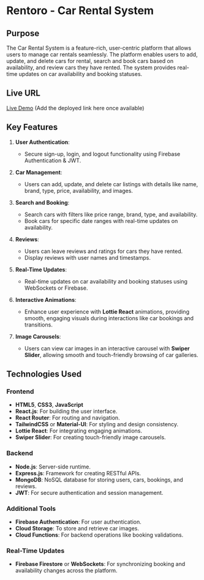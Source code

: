 # Rentoro - Car Rental System

## Purpose
The Car Rental System is a feature-rich, user-centric platform that allows users to manage car rentals seamlessly. The platform enables users to add, update, and delete cars for rental, search and book cars based on availability, and review cars they have rented. The system provides real-time updates on car availability and booking statuses.

## Live URL
[Live Demo]((https://rentoro-car-rental.web.app/)) (Add the deployed link here once available)

## Key Features
1. **User Authentication**:
   - Secure sign-up, login, and logout functionality using Firebase Authentication & JWT.

2. **Car Management**:
   - Users can add, update, and delete car listings with details like name, brand, type, price, availability, and images.

3. **Search and Booking**:
   - Search cars with filters like price range, brand, type, and availability.
   - Book cars for specific date ranges with real-time updates on availability.

4. **Reviews**:
   - Users can leave reviews and ratings for cars they have rented.
   - Display reviews with user names and timestamps.

5. **Real-Time Updates**:
   - Real-time updates on car availability and booking statuses using WebSockets or Firebase.

6. **Interactive Animations**:
   - Enhance user experience with **Lottie React** animations, providing smooth, engaging visuals during interactions like car bookings and transitions.

7. **Image Carousels**:
   - Users can view car images in an interactive carousel with **Swiper Slider**, allowing smooth and touch-friendly browsing of car galleries.

## Technologies Used
### Frontend
- **HTML5**, **CSS3**, **JavaScript**
- **React.js**: For building the user interface.
- **React Router**: For routing and navigation.
- **TailwindCSS** or **Material-UI**: For styling and design consistency.
- **Lottie React**: For integrating engaging animations.
- **Swiper Slider**: For creating touch-friendly image carousels.

### Backend
- **Node.js**: Server-side runtime.
- **Express.js**: Framework for creating RESTful APIs.
- **MongoDB**: NoSQL database for storing users, cars, bookings, and reviews.
- **JWT**: For secure authentication and session management.

### Additional Tools
- **Firebase Authentication**: For user authentication.
- **Cloud Storage**: To store and retrieve car images.
- **Cloud Functions**: For backend operations like booking validations.

### Real-Time Updates
- **Firebase Firestore** or **WebSockets**: For synchronizing booking and availability changes across the platform.
